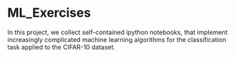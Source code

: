 # ML_Exercises

In this project, we collect self-contained ipython notebooks, that implement increasingly complicated machine learning algorithms for the classification task applied to the CIFAR-10 dataset.
